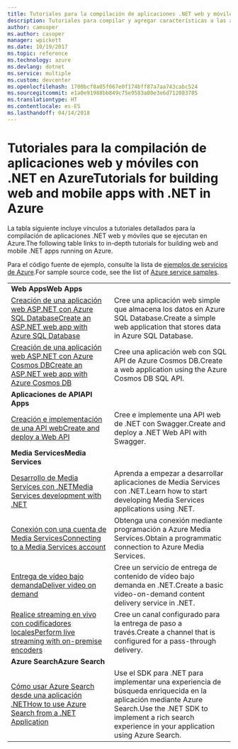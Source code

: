 ```yaml
---
title: Tutoriales para la compilación de aplicaciones .NET web y móviles en Azure
description: Tutoriales para compilar y agregar características a las aplicaciones .NET web y móviles con servicios de Azure.
author: camsoper
ms.author: casoper
manager: wpickett
ms.date: 10/19/2017
ms.topic: reference
ms.technology: azure
ms.devlang: dotnet
ms.service: multiple
ms.custom: devcenter
ms.openlocfilehash: 1700bcf8a05f067e0f174bff87a7aa743cabc524
ms.sourcegitcommit: e1a0e91988bb849c75e9583a80e3e6d712083785
ms.translationtype: HT
ms.contentlocale: es-ES
ms.lasthandoff: 04/14/2018
---
```

# <a name="tutorials-for-building-web-and-mobile-apps-with-net-in-azure"></a><span data-ttu-id="cdd53-103">Tutoriales para la compilación de aplicaciones web y móviles con .NET en Azure</span><span class="sxs-lookup"><span data-stu-id="cdd53-103">Tutorials for building web and mobile apps with .NET in Azure</span></span>

<span data-ttu-id="cdd53-104">La tabla siguiente incluye vínculos a tutoriales detallados para la compilación de aplicaciones .NET web y móviles que se ejecutan en Azure.</span><span class="sxs-lookup"><span data-stu-id="cdd53-104">The following table links to in-depth tutorials for building web and mobile .NET apps running on Azure.</span></span>

<span data-ttu-id="cdd53-105">Para el código fuente de ejemplo, consulte la lista de [ejemplos de servicios de Azure](https://azure.microsoft.com/resources/samples/?platform=dotnet).</span><span class="sxs-lookup"><span data-stu-id="cdd53-105">For sample source code, see the list of [Azure service samples](https://azure.microsoft.com/resources/samples/?platform=dotnet).</span></span>

| | |
|---|---|
| <span data-ttu-id="cdd53-106">**Web Apps**</span><span class="sxs-lookup"><span data-stu-id="cdd53-106">**Web Apps**</span></span>||
| <span data-ttu-id="cdd53-107">[Creación de una aplicación web ASP.NET con Azure SQL Database][1]</span><span class="sxs-lookup"><span data-stu-id="cdd53-107">[Create an ASP.NET web app with Azure SQL Database][1]</span></span> | <span data-ttu-id="cdd53-108">Cree una aplicación web simple que almacena los datos en Azure SQL Database.</span><span class="sxs-lookup"><span data-stu-id="cdd53-108">Create a simple web application that stores data in Azure SQL Database.</span></span> | 
| <span data-ttu-id="cdd53-109">[Creación de una aplicación web ASP.NET con Azure Cosmos DB][2]</span><span class="sxs-lookup"><span data-stu-id="cdd53-109">[Create an ASP.NET web app with Azure Cosmos DB][2]</span></span> | <span data-ttu-id="cdd53-110">Cree una aplicación web con SQL API de Azure Cosmos DB.</span><span class="sxs-lookup"><span data-stu-id="cdd53-110">Create a web application using the Azure Cosmos DB SQL API.</span></span> | 
| <span data-ttu-id="cdd53-111">**Aplicaciones de API**</span><span class="sxs-lookup"><span data-stu-id="cdd53-111">**API Apps**</span></span>||
| <span data-ttu-id="cdd53-112">[Creación e implementación de una API web][3]</span><span class="sxs-lookup"><span data-stu-id="cdd53-112">[Create and deploy a Web API][3]</span></span> | <span data-ttu-id="cdd53-113">Cree e implemente una API web de .NET con Swagger.</span><span class="sxs-lookup"><span data-stu-id="cdd53-113">Create and deploy a .NET Web API with Swagger.</span></span> | 
| <span data-ttu-id="cdd53-114">**Media Services**</span><span class="sxs-lookup"><span data-stu-id="cdd53-114">**Media Services**</span></span> | |
| <span data-ttu-id="cdd53-115">[Desarrollo de Media Services con .NET][6]</span><span class="sxs-lookup"><span data-stu-id="cdd53-115">[Media Services development with .NET][6]</span></span> | <span data-ttu-id="cdd53-116">Aprenda a empezar a desarrollar aplicaciones de Media Services con .NET.</span><span class="sxs-lookup"><span data-stu-id="cdd53-116">Learn how to start developing Media Services applications using .NET.</span></span> |
| <span data-ttu-id="cdd53-117">[Conexión con una cuenta de Media Services][7]</span><span class="sxs-lookup"><span data-stu-id="cdd53-117">[Connecting to a Media Services account][7]</span></span> | <span data-ttu-id="cdd53-118">Obtenga una conexión mediante programación a Azure Media Services.</span><span class="sxs-lookup"><span data-stu-id="cdd53-118">Obtain a programmatic connection to  Azure Media Services.</span></span> |
| <span data-ttu-id="cdd53-119">[Entrega de vídeo bajo demanda][4]</span><span class="sxs-lookup"><span data-stu-id="cdd53-119">[Deliver video on demand][4]</span></span> | <span data-ttu-id="cdd53-120">Cree un servicio de entrega de contenido de vídeo bajo demanda en .NET.</span><span class="sxs-lookup"><span data-stu-id="cdd53-120">Create a basic video-on-demand content delivery service in .NET.</span></span> | 
| <span data-ttu-id="cdd53-121">[Realice streaming en vivo con codificadores locales][8]</span><span class="sxs-lookup"><span data-stu-id="cdd53-121">[Perform live streaming with on-premise encoders ][8]</span></span> | <span data-ttu-id="cdd53-122">Cree un canal configurado para la entrega de paso a través.</span><span class="sxs-lookup"><span data-stu-id="cdd53-122">Create a channel that is configured for a pass-through delivery.</span></span> |
| <span data-ttu-id="cdd53-123">**Azure Search**</span><span class="sxs-lookup"><span data-stu-id="cdd53-123">**Azure Search**</span></span>||
| <span data-ttu-id="cdd53-124">[Cómo usar Azure Search desde una aplicación .NET][5]</span><span class="sxs-lookup"><span data-stu-id="cdd53-124">[How to use Azure Search from a .NET Application][5]</span></span> | <span data-ttu-id="cdd53-125">Use el SDK para .NET para implementar una experiencia de búsqueda enriquecida en la aplicación mediante Azure Search.</span><span class="sxs-lookup"><span data-stu-id="cdd53-125">Use the .NET SDK to implement a rich search experience in your application using Azure Search.</span></span> | 



[1]: /azure/app-service-web/app-service-web-tutorial-dotnet-sqldatabase
[2]: /azure/cosmos-db/sql-api-dotnet-application
[3]: /azure/app-service-api/app-service-api-dotnet-get-started
[4]: /azure/media-services/media-services-dotnet-get-started
[5]: /azure/search/search-howto-dotnet-sdk
[6]: /azure/media-services/media-services-dotnet-how-to-use
[7]: /azure/media-services/media-services-dotnet-connect-programmatically
[8]: /azure/media-services/media-services-dotnet-live-encode-with-onpremises-encoders
